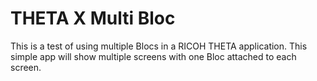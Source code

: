 # THETA X Multi Bloc

This is a test of using multiple Blocs in a RICOH THETA application. This simple app will show multiple screens with one Bloc attached to each screen. 